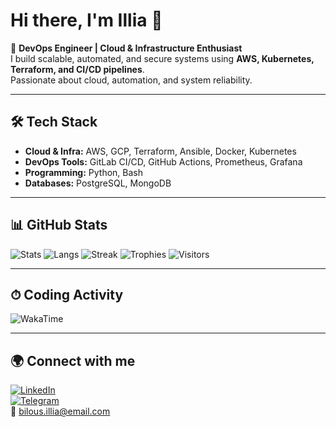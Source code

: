 # Hi there, I'm Illia 👋

🚀 **DevOps Engineer | Cloud & Infrastructure Enthusiast**  
I build scalable, automated, and secure systems using **AWS, Kubernetes, Terraform, and CI/CD pipelines**.  
Passionate about cloud, automation, and system reliability.

---

## 🛠 Tech Stack
- **Cloud & Infra:** AWS, GCP, Terraform, Ansible, Docker, Kubernetes  
- **DevOps Tools:** GitLab CI/CD, GitHub Actions, Prometheus, Grafana  
- **Programming:** Python, Bash
- **Databases:** PostgreSQL, MongoDB

---

## 📊 GitHub Stats
![Stats](https://github-readme-stats.vercel.app/api?username=ilya776&show_icons=true&theme=tokyonight)
![Langs](https://github-readme-stats.vercel.app/api/top-langs/?username=ilya776&layout=compact&theme=tokyonight)
![Streak](https://streak-stats.demolab.com?user=ilya776&theme=tokyonight&hide_border=true)
![Trophies](https://github-profile-trophy.vercel.app/?username=ilya776&theme=tokyonight&margin-w=15&margin-h=15)
![Visitors](https://komarev.com/ghpvc/?username=ilya776&color=blue&style=flat-square&label=Visitors)

---

## ⏱ Coding Activity
![WakaTime](https://github-readme-stats.vercel.app/api/wakatime?username=ilya776&theme=tokyonight)

---

## 🌍 Connect with me
[![LinkedIn](https://img.shields.io/badge/LinkedIn-blue?logo=linkedin)](https://linkedin.com/in/illiabilous)  
[![Telegram](https://img.shields.io/badge/Telegram-2CA5E0?logo=telegram&logoColor=white)](https://t.me/illiabls)  
📧 bilous.illia@email.com

